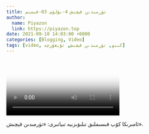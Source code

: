 ```yaml
---
title: تۈرمىدىن قېچىش 4-بۆلۈم 03-قىسىم
author:
  name: Piyazon
  link: https://piyazon.top
date: 2021-09-10 14:03:00 +0800
categories: [Blogging, Video]
tags: [video, كىنو, تۈرمىدىن قېچىش, ئۇيغۇرچە]
---
```


<style>
@import url(/assets/css/uyghur.css);
</style>

<video id="player" class="weixin_video" playsinline controls poster="https://gitlab.com/Alimjoo/cdn_img/-/raw/main/movie/pb/pb4.jpg"
  wxv="wxv_2183277199393423364" src="">

  <track kind="captions" label="English&Chinese" src="https://piyazon.top/storage/assets/subtitles/pb/s04e03.vtt" srclang="en&zh-CN"   />
</video>

ئامىرىكا كۆپ قىسىملىق تىلىۋىزىيە تىياتىرى: «تۈرمىدىن قېچىش».
